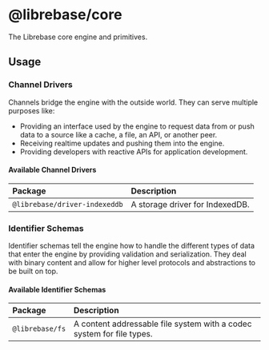 # @librebase/core

The Librebase core engine and primitives.

## Usage

### Channel Drivers

Channels bridge the engine with the outside world. They can serve multiple purposes like:

- Providing an interface used by the engine to request data from or push data to a source like a cache, a file, an API, or another peer.
- Receiving realtime updates and pushing them into the engine.
- Providing developers with reactive APIs for application development.

#### Available Channel Drivers

| Package                       | Description                     |
| :---------------------------- | :------------------------------ |
| `@librebase/driver-indexeddb` | A storage driver for IndexedDB. |

### Identifier Schemas

Identifier schemas tell the engine how to handle the different types of data that enter the engine by providing validation and serialization. They deal with binary content and allow for higher level protocols and abstractions to be built on top.

#### Available Identifier Schemas

| Package         | Description                                                           |
| :-------------- | :-------------------------------------------------------------------- |
| `@librebase/fs` | A content addressable file system with a codec system for file types. |

